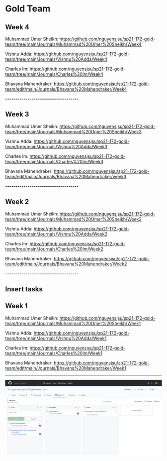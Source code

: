 # Gold Team

## Week 4
Muhammad Umer Sheikh: https://github.com/nguyensjsu/sp21-172-gold-team/tree/main/Journals/Muhammad%20Umer%20Sheikh/Week4

Vishnu Adda: https://github.com/nguyensjsu/sp21-172-gold-team/tree/main/Journals/Vishnu%20Adda/Week4

Charles Im: https://github.com/nguyensjsu/sp21-172-gold-team/tree/main/Journals/Charles%20Im/Week4

Bhavana Mahendraker: https://github.com/nguyensjsu/sp21-172-gold-team/edit/main/Journals/Bhavana%20Mahendraker/Week4

**------------------------------------**

## Week 3
Muhammad Umer Sheikh: https://github.com/nguyensjsu/sp21-172-gold-team/tree/main/Journals/Muhammad%20Umer%20Sheikh/Week3

Vishnu Adda: https://github.com/nguyensjsu/sp21-172-gold-team/tree/main/Journals/Vishnu%20Adda/Week3

Charles Im: https://github.com/nguyensjsu/sp21-172-gold-team/tree/main/Journals/Charles%20Im/Week3

Bhavana Mahendraker: https://github.com/nguyensjsu/sp21-172-gold-team/edit/main/Journals/Bhavana%20Mahendraker/week3

**------------------------------------**

## Week 2
Muhammad Umer Sheikh: https://github.com/nguyensjsu/sp21-172-gold-team/tree/main/Journals/Muhammad%20Umer%20Sheikh/Week2

Vishnu Adda: https://github.com/nguyensjsu/sp21-172-gold-team/tree/main/Journals/Vishnu%20Adda/Week2

Charles Im: https://github.com/nguyensjsu/sp21-172-gold-team/tree/main/Journals/Charles%20Im/Week2

Bhavana Mahendraker: https://github.com/nguyensjsu/sp21-172-gold-team/edit/main/Journals/Bhavana%20Mahendraker/Week2

**------------------------------------**

Insert tasks
------------------------------------
## Week 1
Muhammad Umer Sheikh: https://github.com/nguyensjsu/sp21-172-gold-team/tree/main/Journals/Muhammad%20Umer%20Sheikh/Week1

Vishnu Adda: https://github.com/nguyensjsu/sp21-172-gold-team/tree/main/Journals/Vishnu%20Adda/Week1

Charles Im: https://github.com/nguyensjsu/sp21-172-gold-team/tree/main/Journals/Charles%20Im/Week1

Bhavana Mahendraker: https://github.com/nguyensjsu/sp21-172-gold-team/edit/main/Journals/Bhavana%20Mahendraker/Week1

------------------------------------

![](Images/Cards.PNG)



